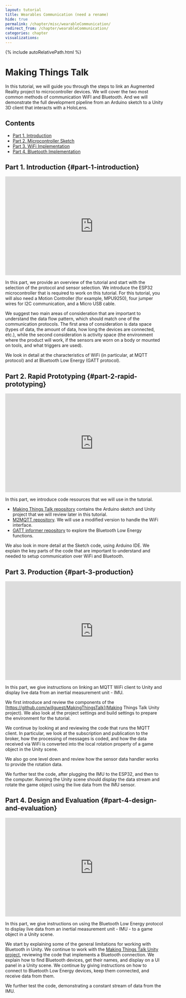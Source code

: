 ```yaml
---
layout: tutorial
title: Wearables Communication (need a rename) 
hide: true
permalink: /chapter/misc/wearableCommunication/
redirect_from: /chapter/wearableCommunication/
categories: chapter
visualizations:
---
```


{% include autoRelativePath.html %}

# Making Things Talk

In this tutorial, we will guide you through the steps to link an Augmented Reality project to microcontroller devices. We will cover the two most common methods of communication WiFI and Bluetooth. And we will demonstrate the full development pipeline from an Arduino sketch to a Unity 3D client that interacts with a HoloLens.

## Contents
- [Part 1. Introduction](#part-1-introduction)
- [Part 2. Microcontroller Sketch](#part-2-microcontroller-sketch)
- [Part 3. WiFi Implementation](#part-wifi-implementation)
- [Part 4. Bluetooth Implementation](#part-4-bluetooth-implementation)


## Part 1. Introduction	{#part-1-introduction}

<iframe width="560" height="315" src="https://www.youtube-nocookie.com/embed/bdD6QUtWEbA" frameborder="0" allow="accelerometer; autoplay; encrypted-media; gyroscope; picture-in-picture" allowfullscreen></iframe>

In this part, we provide an overview of the tutorial and start with the selection of the protocol and sensor selection. We introduce the ESP32 microcontroller that is required to work on this tutorial. For this tutorial, you will also need a Motion Controller (for example, MPU9250), four jumper wires for I2C communication, and a Micro USB cable.

We suggest two main areas of consideration that are important to understand the data flow pattern, which should match one of the communication protocols. The first area of consideration is data space (types of data, the amount of data, how long the devices are connected, etc.), while the second consideration is activity space (the environment where the product will work, if the sensors are worn on a body or mounted on tools, and what triggers are used).

We look in detail at the characteristics of WiFi (in particular, at MQTT protocol) and at Bluetooth Low Energy (GATT protocol).

## Part 2. Rapid Prototyping {#part-2-rapid-prototyping}

<iframe width="560" height="315" src="https://www.youtube-nocookie.com/embed/uPO-x4DVzgI" frameborder="0" allow="accelerometer; autoplay; encrypted-media; gyroscope; picture-in-picture" allowfullscreen></iframe>

In this part, we introduce code resources that we will use in the tutorial.

- [Making Things Talk repository](https://github.com/willguest/MakingThingsTalk) contains the Arduino sketch and Unity project that we will review later in this tutorial.
- [M2MQTT repository](https://github.com/gpvigano/M2MqttUnity). We will use a modified version to handle the WiFi interface.
- [GATT informer repository](https://github.com/willguest/GattInformer) to explore the Bluetooth Low Energy functions.

We also look in more detail at the Sketch code, using Arduino IDE. We explain the key parts of the code that are important to understand and needed to setup communication over WiFi and Bluetooth.

## Part 3. Production {#part-3-production}

<iframe width="560" height="315" src="https://www.youtube-nocookie.com/embed/Tt_221xoppM" frameborder="0" allow="accelerometer; autoplay; encrypted-media; gyroscope; picture-in-picture" allowfullscreen></iframe>

In this part, we give instructions on linking an MQTT WiFi client to Unity and display live data from an inertial measurement unit - IMU.

We first introduce and review the components of the [https://github.com/willguest/MakingThingsTalk](Making Things Talk Unity project). We also look at the project settings and build settings to prepare the environment for the tutorial.

We continue by looking at and reviewing the code that runs the MQTT client. In particular, we look at the subscription and publication to the broker, how the processing of messages is coded, and how the data received via WiFi is converted into the local rotation property of a game object in the Unity scene.

We also go one level down and review how the sensor data handler works to provide the rotation data.

We further test the code, after plugging the IMU to the ESP32, and then to the computer. Running the Unity scene should display the data stream and rotate the game object using the live data from the IMU sensor.

## Part 4. Design and Evaluation {#part-4-design-and-evaluation}

<iframe width="560" height="315" src="https://www.youtube-nocookie.com/embed/2OnV3qDdGpU" frameborder="0" allow="accelerometer; autoplay; encrypted-media; gyroscope; picture-in-picture" allowfullscreen></iframe>

In this part, we give instructions on using the Bluetooth Low Energy protocol to display live data from an inertial measurement unit - IMU - to a game object in a Unity scene.

We start by explaining some of the general limitations for working with Bluetooth in Unity. We continue to work with the [Making Things Talk Unity project](https://github.com/willguest/MakingThingsTalk), reviewing the code that implements a Bluetooth connection. We explain how to find Bluetooth devices, get their names, and display on a UI panel in a Unity scene. We continue by giving instructions on how to connect to Bluetooth Low Energy devices, keep them connected, and receive data from them.

We further test the code, demonstrating a constant stream of data from the IMU.
